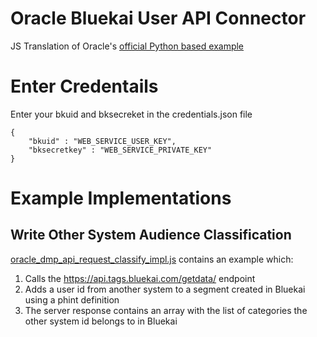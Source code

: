 # Oracle Bluekai User API Connector
JS Translation of Oracle's [official Python based example](https://goo.gl/JqXX5T)

# Enter Credentails
Enter your  bkuid and bksecreket in the credentials.json file

```
{
    "bkuid" : "WEB_SERVICE_USER_KEY",
    "bksecretkey" : "WEB_SERVICE_PRIVATE_KEY"
}
```

# Example Implementations
## Write Other System Audience Classification
[oracle_dmp_api_request_classify_impl.js](oracle_dmp_api_request_classify_impl.js) contains an example which:
1. Calls the https://api.tags.bluekai.com/getdata/ endpoint
2. Adds a user id from another system to a segment created in Bluekai using a phint definition
3. The server response contains an array with the list of categories the other system id belongs to in Bluekai